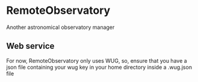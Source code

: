 # RemoteObservatory
Another astronomical observatory manager


## Web service

For now, RemoteObservatory only uses WUG, so, ensure that you have a json file containing your wug key in your home directory inside a .wug.json file



